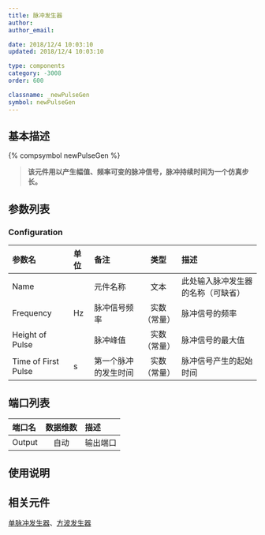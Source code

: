 ```yaml
---
title: 脉冲发生器
author:
author_email:

date: 2018/12/4 10:03:10
updated: 2018/12/4 10:03:10

type: components
category: -3008
order: 600

classname: _newPulseGen
symbol: newPulseGen
---
```


## 基本描述

{% compsymbol newPulseGen %}

> **该元件用以产生幅值、频率可变的脉冲信号，脉冲持续时间为一个仿真步长。**

## 参数列表

### Configuration

| 参数名              | 单位 | 备注                 |     类型     | 描述                               |
| :------------------ | :--- | :------------------- | :----------: | :--------------------------------- |
| Name                |      | 元件名称             |     文本     | 此处输入脉冲发生器的名称（可缺省） |
| Frequency           | Hz   | 脉冲信号频率         | 实数（常量） | 脉冲信号的频率                     |
| Height of Pulse     |      | 脉冲峰值             | 实数（常量） | 脉冲信号的最大值                   |
| Time of First Pulse | s    | 第一个脉冲的发生时间 | 实数（常量） | 脉冲信号产生的起始时间             |

## 端口列表

| 端口名 | 数据维数 | 描述     |
| :----- | :------: | :------- |
| Output |   自动   | 输出端口 |

## 使用说明

## 相关元件

[单脉冲发生器](comp_newSinglePulse.md)、[方波发生器](comp_newSquareGen.md)
